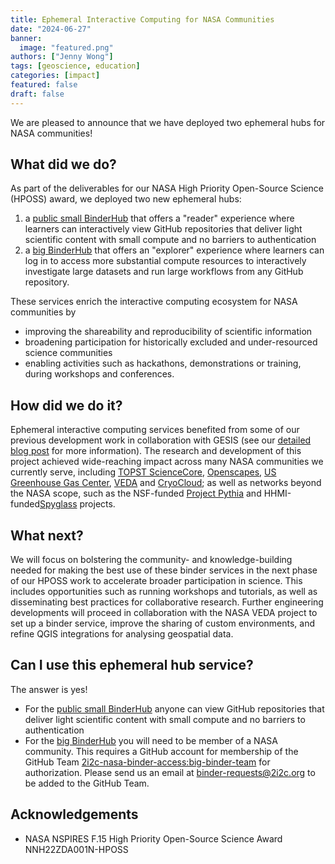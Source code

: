 ```yaml
---
title: Ephemeral Interactive Computing for NASA Communities
date: "2024-06-27"
banner:
  image: "featured.png"
authors: ["Jenny Wong"]
tags: [geoscience, education]
categories: [impact]
featured: false
draft: false
---
```


We are pleased to announce that we have deployed two ephemeral hubs for NASA communities!

## What did we do?

As part of the deliverables for our NASA High Priority Open-Source Science (HPOSS) award, we deployed two new ephemeral hubs:

1. a [public small BinderHub](https://binder.opensci.2i2c.cloud/) that offers a "reader" experience where learners can interactively view GitHub repositories that deliver light scientific content with small compute and no barriers to authentication
1. a [big BinderHub](https://hub.big.binder.opensci.2i2c.cloud/) that offers an "explorer" experience where learners can log in to access more substantial compute resources to interactively investigate large datasets and run large workflows from any GitHub repository.

These services enrich the interactive computing ecosystem for NASA communities by

- improving the shareability and reproducibility of scientific information
- broadening participation for historically excluded and under-resourced science communities
- enabling activities such as hackathons, demonstrations or training, during workshops and conferences.

## How did we do it?

Ephemeral interactive computing services benefited from some of our previous development work in collaboration with GESIS (see our [detailed blog post](/blog/2024/jupyterhub-binderhub-gesis/index) for more information). The research and development of this project achieved wide-reaching impact across many NASA communities we currently serve, including [TOPST ScienceCore](https://www.nasa.gov/centers-and-facilities/marshall/nasa-boosts-open-science-through-innovative-training/), [Openscapes](/blog/2024/openscapes-sbg-workshop), [US Greenhouse Gas Center](/blog/2024/ghg-summer-school), [VEDA](https://www.earthdata.nasa.gov/esds/veda) and [CryoCloud](https://cryointhecloud.com/); as well as networks beyond the NASA scope, such as the NSF-funded [Project Pythia](https://projectpythia.org/) and HHMI-funded[Spyglass](https://lorenfranklab.github.io/spyglass/latest/) projects.

## What next?

We will focus on bolstering the community- and knowledge-building needed for making the best use of these binder services in the next phase of our HPOSS work to accelerate broader participation in science. This includes opportunities such as running workshops and tutorials, as well as disseminating best practices for collaborative research. Further engineering developments will proceed in collaboration with the NASA VEDA project to set up a binder service, improve the sharing of custom environments, and refine QGIS integrations for analysing geospatial data.

## Can I use this ephemeral hub service?

The answer is yes!

- For the [public small BinderHub](https://binder.opensci.2i2c.cloud/) anyone can view GitHub repositories that deliver light scientific content with small compute and no barriers to authentication
- For the [big BinderHub](https://hub.big.binder.opensci.2i2c.cloud/) you will need to be member of a NASA community. This requires a GitHub account for membership of the GitHub Team [2i2c-nasa-binder-access:big-binder-team](https://github.com/orgs/2i2c-nasa-binder-access/teams/big-binder-team) for authorization. Please send us an email at [binder-requests@2i2c.org](mailto:binder-requests@2i2c.org) to be added to the GitHub Team.

## Acknowledgements

- NASA NSPIRES F.15 High Priority Open-Source Science Award NNH22ZDA001N-HPOSS
